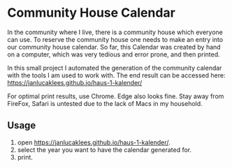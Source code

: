 # Community House Calendar

In the community where I live, there is a community house which everyone can use.
To reserve the community house one needs to make an entry into our community house calendar.
So far, this Calendar was created by hand on a computer, which was very tedious and error prone, and then printed.

In this small project I automated the generation of the community calendar with the tools I am used to work with.
The end result can be accessed here: https://janlucaklees.github.io/haus-1-kalender/

For optimal print results, use Chrome. Edge also looks fine. Stay away from FireFox,
Safari is untested due to the lack of Macs in my household.

## Usage
1. open https://janlucaklees.github.io/haus-1-kalender/.
2. select the year you want to have the calendar generated for.
3. print.
